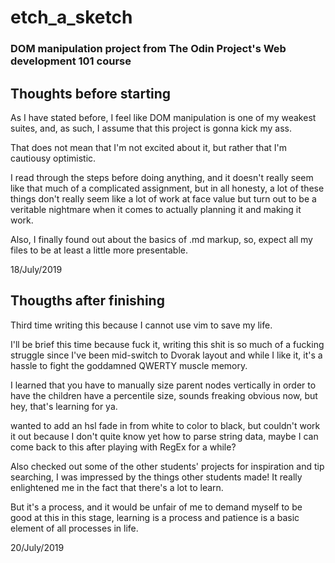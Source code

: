 # etch_a_sketch
### DOM manipulation project from The Odin Project's Web development 101 course

## Thoughts before starting

As I have stated before, I feel like DOM manipulation is one of my weakest suites, and, as such, I assume that this project is gonna kick my ass.

That does not mean that I'm not excited about it, but rather that I'm cautiousy optimistic.

I read through the steps before doing anything, and it doesn't really seem like that much of a complicated assignment, but in all honesty, a lot of these things don't really seem like a lot of work at face value but turn out to be a veritable nightmare when it comes to actually planning it and making it work.

Also, I finally found out about the basics of .md markup, so, expect all my files to be at least a little more presentable.

18/July/2019

## Thougths after finishing 

Third time writing this because I cannot use vim to save my life.

I'll be brief this time because fuck it, writing this shit is so much of a fucking struggle since I've been mid-switch to Dvorak layout and while I like it, it's a hassle to fight the goddamned QWERTY muscle memory.

I learned that you have to manually size parent nodes vertically in order to have the children have a percentile size, sounds freaking obvious now, but hey, that's learning for ya.

wanted to add an hsl fade in from white to color to black, but couldn't work it out because I don't quite know yet how to parse string data, maybe I can come back to this after playing with RegEx for a while?

Also checked out some of the other students' projects for inspiration and tip searching, I was impressed by the things other students made! It really enlightened me in the fact that there's a lot to learn.

But it's a process, and it would be unfair of me to demand myself to be good at this in this stage, learning is a process and patience is a basic element of all processes in life.

20/July/2019